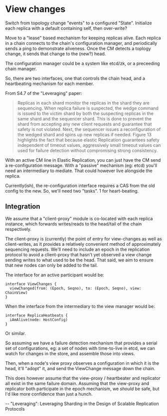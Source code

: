 # View changes

Switch from topology change "events" to a configured "State". Initialize each
replica with a default containing self, then over-write?

Move to a "lease" based mechanism for keeping replicas alive. Each replica
in a chain connects to the chain's configuration manager, and periodically
sends a ping to demonstrate aliveness. Once the CM detects a toplogy change,
it sends that change to the (new?) head.

The configuration manager could be a system like etcd/zk, or a preceeding
chain manager.

So, there are two interfaces, one that controls the chain head, and a
heartbeating mechanism for each member.

From S4.7 of the "Leveraging" paper:

> Replicas in each shard monitor the replicas in the shard they are
> sequencing. When replica failure is suspected, the wedge command is issued
> to the victim shard by both the suspecting replicas in the same shard and
> the sequencer shard. This is done to prevent the shard from accepting
> any new client requests and guarantee that safety is not violated. Next,
> the sequencer issues a reconfiguration of the wedged shard and spins
> up new replicas if needed. Figure 13 highlights the fact that because
> elastic Replication guarantees safety independent of timeout values,
> aggressively small timeout values can used for failure detection without
> compromising strong consistency.

With an active CM line in Elastic Replication, you can just have the CM send a
re-configuration message. With a "passive" mechanism (eg: etcd) you'll need an
intermediary to mediate. That could however live alongside the replica. 

Currently(ish), the re-configuration interface requires a CAS from the old config
to the new. So, we'll need two "tasks". 1 for heart-beating.

## Integration

We assume that a "client-proxy" module is co-located with each replica
instance, which forwards writes/reads to the head/tail of the chain
respectively.

The client-proxy is (currently) the point of entry for view-changes as well as
client-writes, as it provides a relatively convenient method of approximately
sequencing requests. We'll need to include an epoch in the replication
protocol to avoid a client-proxy that hasn't yet observed a view change
sending writes to what used to be the head. That said, we aim to ensure that
new nodes can only be added to the tail.

The interface for an active participant would be:

```
interface ViewChanges {
  viewChanged(from: (Epoch, Seqno), to: (Epoch, Seqno), view: ChainView)
}
```

When the interface from the intermediary to the view manager would be:
```
interface ReplicaHeatbeats {
  iAmAlive(node: HostConfig)
}
```

Or similar.

So assuming we have a failure detection mechanism that provides a serial set
of configurations, eg: a set of nodes with time-to-live in etcd, we can watch
for changes in the store, and assemble those into views.

Then, when a node's view proxy observes a configuration in which it is
the head, it'll "adopt" it, and send the ViewChange message down the chain.

This does however assume that the view-proxy / heartbeater and replicator all
exist in the same failure domain. Assuming that the view-proxy and replicator
both participate in the epoch mechanism, we *should* be safe, but I'd like
more confidence than just a hunch.

--
"Leveraging": Leveraging Sharding in the Design of Scalable Replication Protocols
